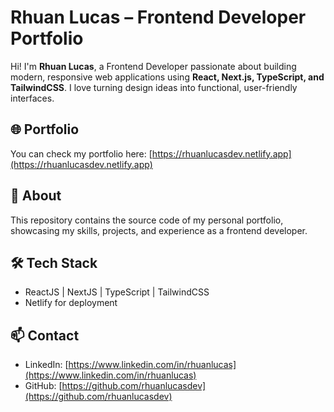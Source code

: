 # Rhuan Lucas – Frontend Developer Portfolio

Hi! I'm **Rhuan Lucas**, a Frontend Developer passionate about building modern, responsive web applications using **React, Next.js, TypeScript, and TailwindCSS**. I love turning design ideas into functional, user-friendly interfaces.

## 🌐 Portfolio

You can check my portfolio here: [https://rhuanlucasdev.netlify.app](https://rhuanlucasdev.netlify.app)

## 🚀 About

This repository contains the source code of my personal portfolio, showcasing my skills, projects, and experience as a frontend developer.

## 🛠 Tech Stack

- ReactJS | NextJS | TypeScript | TailwindCSS
- Netlify for deployment

## 📫 Contact

- LinkedIn: [https://www.linkedin.com/in/rhuanlucas](https://www.linkedin.com/in/rhuanlucas)
- GitHub: [https://github.com/rhuanlucasdev](https://github.com/rhuanlucasdev)

